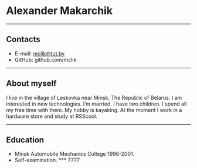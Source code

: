# Alexander Makarchik
***
## Contacts
+ E-mail: mclik@tut.by
+ GitHub: github.com/mclik
***
## About myself
I live in the village of Leskovka near Minsk. The Republic of Belarus. I am interested in new technologies. I’m married. I have two children. I spend all my free time with them. My hobby is kayaking. At the moment I work in a hardware store and study at RSScool.
***
## Education
+ Minsk Automobile Mechanics College 1998-2001.
+ Self-examination.
*** 7777